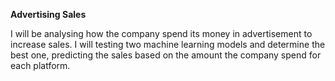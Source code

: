 **Advertising Sales**

I will be analysing how the company spend its money in advertisement to increase sales. I will testing two machine learning models and determine the best one, predicting the sales based on the amount the company spend for each platform.
